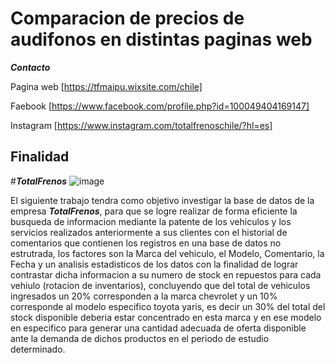 # Comparacion de precios de audifonos en distintas paginas web
**_Contacto_**

Pagina web [https://tfmaipu.wixsite.com/chile]

Faebook [https://www.facebook.com/profile.php?id=100049404169147]

Instagram [https://www.instagram.com/totalfrenoschile/?hl=es]

## Finalidad

#**_TotalFrenos_** ![image](https://www.cadenadial.com/wp-content/uploads/2018/04/GettyImages-511030196.jpg)

El siguiente trabajo tendra como objetivo investigar la base de datos de la empresa **_TotalFrenos_**, para que se logre realizar de forma eficiente la busqueda de informacion mediante la patente de los vehiculos y los servicios realizados anteriormente a sus clientes con el historial de comentarios que contienen  los registros en una base de datos no estrutrada, los factores son la Marca del vehiculo, el Modelo, Comentario, la Fecha y un analisis estadisticos de los datos con la finalidad de lograr contrastar dicha informacion a su numero de stock en repuestos para cada vehiulo (rotacion de inventarios), concluyendo que del total de vehiculos ingresados un 20% corresponden a la marca chevrolet y un 10% corresponde al modelo especifico toyota yaris, es decir un 30% del total del stock disponible deberia estar concentrado en esta marca y en ese modelo en especifico para generar una cantidad adecuada de oferta disponible ante la demanda de dichos productos en el periodo de estudio determinado. 
